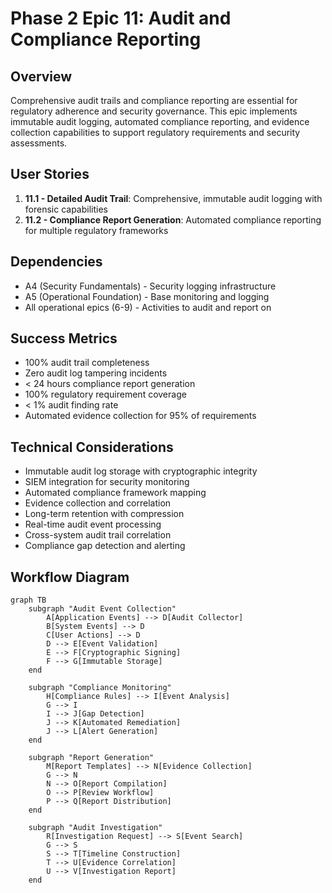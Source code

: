 # Phase 2 Epic 11: Audit and Compliance Reporting

## Overview
Comprehensive audit trails and compliance reporting are essential for regulatory adherence and security governance. This epic implements immutable audit logging, automated compliance reporting, and evidence collection capabilities to support regulatory requirements and security assessments.

## User Stories
1. **11.1 - Detailed Audit Trail**: Comprehensive, immutable audit logging with forensic capabilities
2. **11.2 - Compliance Report Generation**: Automated compliance reporting for multiple regulatory frameworks

## Dependencies
- A4 (Security Fundamentals) - Security logging infrastructure
- A5 (Operational Foundation) - Base monitoring and logging
- All operational epics (6-9) - Activities to audit and report on

## Success Metrics
- 100% audit trail completeness
- Zero audit log tampering incidents
- < 24 hours compliance report generation
- 100% regulatory requirement coverage
- < 1% audit finding rate
- Automated evidence collection for 95% of requirements

## Technical Considerations
- Immutable audit log storage with cryptographic integrity
- SIEM integration for security monitoring
- Automated compliance framework mapping
- Evidence collection and correlation
- Long-term retention with compression
- Real-time audit event processing
- Cross-system audit trail correlation
- Compliance gap detection and alerting

## Workflow Diagram

```mermaid
graph TB
    subgraph "Audit Event Collection"
        A[Application Events] --> D[Audit Collector]
        B[System Events] --> D
        C[User Actions] --> D
        D --> E[Event Validation]
        E --> F[Cryptographic Signing]
        F --> G[Immutable Storage]
    end
    
    subgraph "Compliance Monitoring"
        H[Compliance Rules] --> I[Event Analysis]
        G --> I
        I --> J[Gap Detection]
        J --> K[Automated Remediation]
        J --> L[Alert Generation]
    end
    
    subgraph "Report Generation"
        M[Report Templates] --> N[Evidence Collection]
        G --> N
        N --> O[Report Compilation]
        O --> P[Review Workflow]
        P --> Q[Report Distribution]
    end
    
    subgraph "Audit Investigation"
        R[Investigation Request] --> S[Event Search]
        G --> S
        S --> T[Timeline Construction]
        T --> U[Evidence Correlation]
        U --> V[Investigation Report]
    end
```